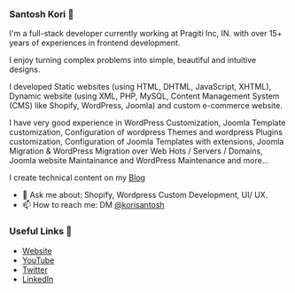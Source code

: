 ### Santosh Kori 👋

I'm a full-stack developer currently working at Pragiti Inc, IN. with over 15+ years of experiences in frontend development.

I enjoy turning complex problems into simple, beautiful and intuitive designs. 

I developed Static websites (using HTML, DHTML, JavaScript, XHTML), Dynamic website (using XML, PHP, MySQL, Content Management System (CMS) like Shopify, WordPress, Joomla) and custom e-commerce website.

I have very good experience in WordPress Customization, Joomla Template customization, Configuration of wordpress Themes and wordpress Plugins customization, Configuration of Joomla Templates with extensions, Joomla Migration & WordPress Migration over Web Hots / Servers / Domains, Joomla website Maintainance and WordPress Maintenance and more…

I create technical content on my [Blog](/http://www.santoshkori.com/blog)
- 💬 Ask me about: Shopify, Wordpress Custom Development, UI/ UX.
- 📫 How to reach me: DM [@korisantosh](http://www.santoshkori.com/blog)

### Useful Links 💙

- [Website](http://www.santoshkori.com)
- [YouTube](https://www.youtube.com/c/santoshkori)
- [Twitter](https://twitter.com/santoshkori)
- [LinkedIn](https://linkedin.com/in/santoshkori/)

<!--
**korisantosh/korisantosh** is a ✨ _special_ ✨ repository because its `README.md` (this file) appears on your GitHub profile.

Here are some ideas to get you started:

- 🔭 I’m currently working on ...
- 🌱 I’m currently learning ...
- 👯 I’m looking to collaborate on ...
- 🤔 I’m looking for help with ...
- 💬 Ask me about ...
- 📫 How to reach me: ...
- 😄 Pronouns: ...
- ⚡ Fun fact: ...
-->
